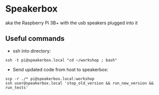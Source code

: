 # Speakerbox

aka the Raspberry Pi 3B+ with the usb speakers plugged into it

## Useful commands

- ssh into directory:

```
ssh -t pi@speakerbox.local "cd ~/workshop ; bash"
```

- Send updated code from host to speakerbox:

```
scp -r ./* pi@speakerbox.local:workshop
ssh user@speakerbox.local 'stop_old_version && run_new_version && run_tests'
```
